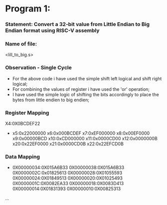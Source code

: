 # Program 1: 
### Statement: Convert a 32-bit value from Little Endian to Big Endian format using RISC-V assembly

### Name of file:
<lill_to_big.s>

### Observation - Single Cycle
- For the above code i have used the simple shift left logical and shift right logical;
- For combining the values of register i have used the 'or' operation;
- I have used the simple logic of shifting the bits accordingly to place the bytes from little endien to big endien; 
 
### Register Mapping
  X4:0X0BCDEF22
- x5:0x22000000
  x6:0x000BCDEF
  x7:0xEF000000
  x8:0x00EF0000
  x9:0x00000BCD
  x10:0xCD000000
  x11:0x0000CD00
  x12:0x0000000B
  x20:0x22EF0000
  x21:0x0000CD0B
  x22:0x22EFCD0B

### Data Mapping
- 0X00000034:0X015A6B33
  0X00000038:0X015A6B33
  0X0000002C:0x01825613
  0X00000028:0X01055593
  0X00000024:0X01849513
  0X00000020:0X01025493
  0X0000001C:0X0082EA33
  0X00000018:0X0083D413
  0X00000014:0X01831393
  0X00000010:0X00825313

...